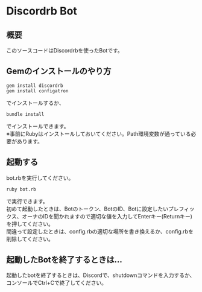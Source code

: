 # Discordrb Bot
## 概要
このソースコードはDiscordrbを使ったBotです。
## Gemのインストールのやり方
```shell
gem install discordrb
gem install configatron
```

でインストールするか、
```shell
bundle install
```
でインストールできます。  
※事前にRubyはインストールしておいてください。Path環境変数が通っている必要があります。
## 起動する
bot.rbを実行してください。
```shell
ruby bot.rb
```
で実行できます。  
初めて起動したときは、Botのトークン、BotのID、Botに設定したいプレフィックス、オーナのIDを聞かれますので適切な値を入力してEnterキー(Returnキー)を押してください。  
間違って設定したときは、config.rbの適切な場所を書き換えるか、config.rbを削除してください。  
## 起動したBotを終了するときは...
起動したbotを終了するときは、Discordで、shutdownコマンドを入力するか、コンソールでCtrl+Cで終了してください。